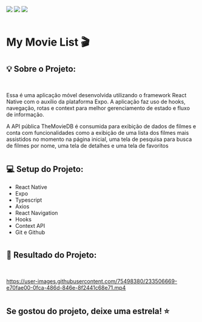 <a href="https://www.linkedin.com/in/pabloleite03/" target="_blank"><img src="https://img.shields.io/badge/-LinkedIn-%230077B5?style=for-the-badge&logo=linkedin&logoColor=white"></a>
<a href = "mailto:devpbleite@gmail.com"> <img src="https://img.shields.io/badge/-Gmail-%23333?style=for-the-badge&logo=gmail&logoColor=white" target="_blank"></a>
<a href="https://discord.com/channels/@PabloL#3331" target="_blank"><img src="https://img.shields.io/badge/Discord-7289DA?style=for-the-badge&logo=discord&logoColor=white" target="_blank"></a>
<br><br>


# My Movie List 🎬


## 💡 Sobre o Projeto:
  <br>

  Essa é uma aplicação móvel desenvolvida utilizando o framework React Native com o auxílio da plataforma Expo. A aplicação faz uso de hooks, navegação, rotas e context para melhor gerenciamento de estado e fluxo de informação.
  <br>
  
  A API pública TheMovieDB é consumida para exibição de dados de filmes e conta com funcionalidades como a exibição de uma lista dos filmes mais assistidos no momento na página inicial, uma tela de pesquisa para busca de filmes por nome, uma tela de detalhes e uma tela de favoritos 
   <br>

#   


## 💻 Setup do Projeto:


- React Native
- Expo
- Typescript
- Axios
- React Navigation 
- Hooks    
- Context API
- Git e Github

#


## 📌 Resultado do Projeto:
<br>

https://user-images.githubusercontent.com/75498380/233506669-e70fae00-0fca-486d-846e-8f2441c68e71.mp4

#

## Se gostou do projeto, deixe uma estrela! ⭐




